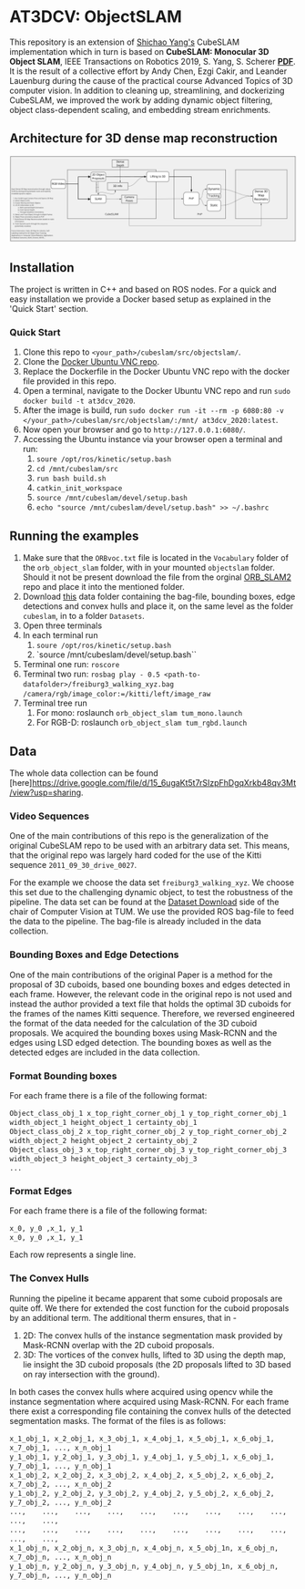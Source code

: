 # AT3DCV: ObjectSLAM

This repository is an extension of [Shichao Yang's](https://shichaoy.github.io./) CubeSLAM implementation which in turn is based on **CubeSLAM: Monocular 3D Object SLAM**, IEEE Transactions on Robotics 2019, S. Yang, S. Scherer  [**PDF**](https://arxiv.org/abs/1806.00557).
It is the result of a collective effort by Andy Chen, Ezgi Cakir, and Leander Lauenburg during the cause of the practical course Advanced Topics of 3D computer vision. In addition to cleaning up, streamlining, and dockerizing CubeSLAM, we improved the work by adding dynamic object filtering, object class-dependent scaling, and embedding stream enrichments.

## Architecture for 3D dense map reconstruction

![3D dense map architecture](./resources/architecture/architecture_dense_map.png)

 ## Installation

The project is written in C++ and based on ROS nodes. For a quick and easy installation we provide a Docker based setup as explained in the 'Quick Start' section.

 ### Quick Start

1. Clone this repo to `<your_path>/cubeslam/src/objectslam/`.
2. Clone the [Docker Ubuntu VNC repo](https://github.com/ct2034/docker-ubuntu-vnc-desktop).
3. Replace the Dockerfile in the Docker Ubuntu VNC repo with the docker file provided in this repo.
4. Open a terminal, navigate to the Docker Ubuntu VNC repo and run `sudo docker build -t at3dcv_2020`.
5. After the image is build, run `sudo docker run -it --rm -p 6080:80 -v </your_path>/cubeslam/src/objectslam/:/mnt/ at3dcv_2020:latest`.
6. Now open your browser and go to `http://127.0.0.1:6080/`.
7. Accessing the Ubuntu instance via your browser open a terminal and run:
	1. `soure /opt/ros/kinetic/setup.bash`
	2. `cd /mnt/cubeslam/src`
	3. `run bash build.sh`
	4. `catkin_init_workspace`
	5. `source /mnt/cubeslam/devel/setup.bash`
	6. `echo "source /mnt/cubeslam/devel/setup.bash" >> ~/.bashrc`

## Running the examples

1. Make sure that the `ORBvoc.txt` file is located in the `Vocabulary` folder of the `orb_object_slam` folder, with in your mounted `objectslam` folder. Should it not be present download the file from the orginal [ORB_SLAM2](https://github.com/raulmur/ORB_SLAM2/tree/master/Vocabulary) repo and place it into the mentioned folder.
2. Download [this](https://drive.google.com/file/d/15_6ugaKt5t7rSIzpFhDgqXrkb48qv3Mt/view?usp=sharing) data folder containing the bag-file, bounding boxes, edge detections and convex hulls and place it, on the same level as the folder `cubeslam`, in to a folder `Datasets`.
3. Open three terminals
4. In each terminal run
	1. `soure /opt/ros/kinetic/setup.bash`
	2. `source /mnt/cubeslam/devel/setup.bash``
5. Terminal one run: `roscore`
6. Terminal two run: `rosbag play - 0.5 <path-to-datafolder>/freiburg3_walking_xyz.bag /camera/rgb/image_color:=/kitti/left/image_raw`
7. Terminal tree run
	1. For mono: roslaunch `orb_object_slam tum_mono.launch`
	2. For RGB-D: roslaunch `orb_object_slam tum_rgbd.launch`

## Data

The whole data collection can be found [here]https://drive.google.com/file/d/15_6ugaKt5t7rSIzpFhDgqXrkb48qv3Mt/view?usp=sharing.

### Video Sequences

One of the main contributions of this repo is the generalization of the original CubeSLAM repo to be used with an arbitrary data set. This means, that the original repo was largely hard coded for the use of the Kitti sequence `2011_09_30_drive_0027`.

For the example we choose the data set `freiburg3_walking_xyz`. We choose this set due to the challenging dynamic object, to test the robustness of the pipeline.
The data set can be found at the [Dataset Download](https://vision.in.tum.de/data/datasets/rgbd-dataset/download) side of the chair of Computer Vision at TUM. We use the provided ROS bag-file to feed the data to the pipeline. The bag-file is already included in the data collection.


### Bounding Boxes and Edge Detections

One of the main contributions of the original Paper is a method for the proposal of 3D cuboids, based one bounding boxes and edges detected in each frame. However, the relevant code in the original repo is not used and instead the author provided a text file that holds the optimal 3D cuboids for the frames of the names Kitti sequence.
Therefore, we reversed engineered the format of the data needed for the calculation of the 3D cuboid proposals. We acquired the bounding boxes using Mask-RCNN and the edges using LSD edged detection. The bounding boxes as well as the detected edges are included in the data collection.

### Format Bounding boxes

For each frame there is a file of the following format:

```
Object_class_obj_1 x_top_right_corner_obj_1 y_top_right_corner_obj_1 width_object_1 height_object_1 certainty_obj_1
Object_class_obj_2 x_top_right_corner_obj_2 y_top_right_corner_obj_2 width_object_2 height_object_2 certainty_obj_2
Object_class_obj_3 x_top_right_corner_obj_3 y_top_right_corner_obj_3 width_object_3 height_object_3 certainty_obj_3
...
```

### Format Edges

For each frame there is a file of the following format:

```
x_0, y_0 ,x_1, y_1
x_0, y_0 ,x_1, y_1
````

Each row represents a single line.


### The Convex Hulls

Running the pipeline it became apparent that some cuboid proposals are quite off.
We there for extended the cost function for the cuboid proposals by an additional term. The additional therm ensures, that in -
1. 2D: The convex hulls of the instance segmentation mask provided by Mask-RCNN overlap with the 2D cuboid proposals.
2. 3D: The vortices of the convex hulls, lifted to 3D using the depth map, lie insight the 3D cuboid proposals (the 2D proposals lifted to 3D based on ray intersection with the ground).

In both cases the convex hulls where acquired using opencv while the instance segmentation where acquired using Mask-RCNN.
For each frame there exist a corresponding file containing the convex hulls of the detected segmentation masks. The format of the files is as follows:
```
x_1_obj_1, x_2_obj_1, x_3_obj_1, x_4_obj_1, x_5_obj_1, x_6_obj_1, x_7_obj_1, ..., x_n_obj_1
y_1_obj_1, y_2_obj_1, y_3_obj_1, y_4_obj_1, y_5_obj_1, x_6_obj_1, y_7_obj_1, ..., y_n_obj_1
x_1_obj_2, x_2_obj_2, x_3_obj_2, x_4_obj_2, x_5_obj_2, x_6_obj_2, x_7_obj_2, ..., x_n_obj_2
y_1_obj_2, y_2_obj_2, y_3_obj_2, y_4_obj_2, y_5_obj_2, x_6_obj_2, y_7_obj_2, ..., y_n_obj_2
...,	...,	...,	...,	...,	...,	...,	...,	...,	...,	...,
...,	...,	...,	...,	...,	...,	...,	...,	...,	...,	...,
x_1_obj_n, x_2_obj_n, x_3_obj_n, x_4_obj_n, x_5_obj_1n, x_6_obj_n, x_7_obj_n, ..., x_n_obj_n
y_1_obj_n, y_2_obj_n, y_3_obj_n, y_4_obj_n, y_5_obj_1n, x_6_obj_n, y_7_obj_n, ..., y_n_obj_n
```